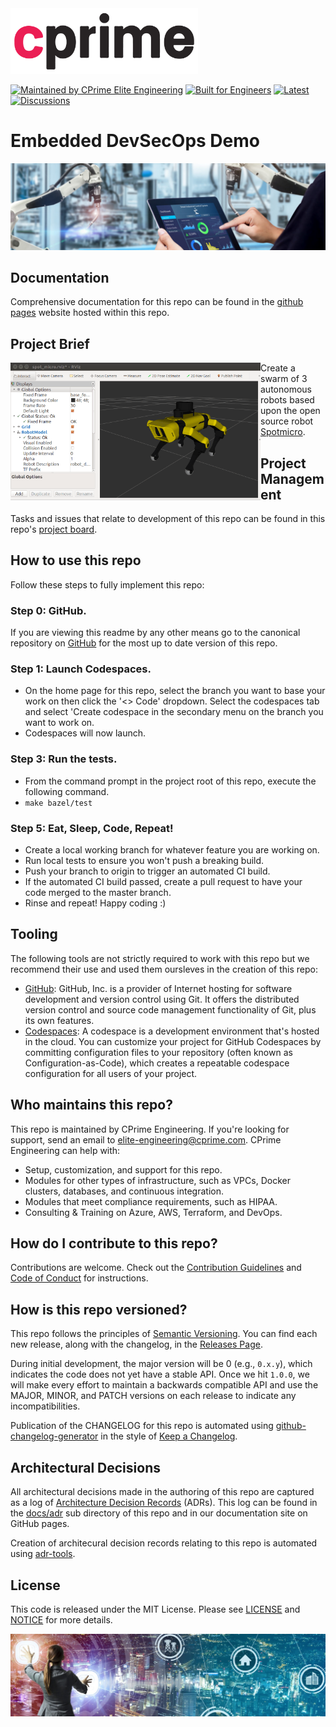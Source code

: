 <a href="https://cprime.com/" target="_blank">
<img src=".assets/cprime-logo.png" width="300" />
</a>

[![Maintained by CPrime Elite Engineering](https://img.shields.io/badge/maintained%20by-cprime%20elite%20engineering-ED1846)](https://cprime.com/)
[![Built for Engineers](https://img.shields.io/badge/project-embedded%20devsecops%20demo-ED1846)](https://github.com/cprime-labs/edo-demo)
[![Latest](https://img.shields.io/badge/latest-0.0.0-ED1846)](https://github.com/cprime-labs/edo-demo/releases)
[![Discussions](https://img.shields.io/badge/community%20&%20support-discuss%20on%20github-ED1846)](https://github.com/cprime-labs/edo-demo/discussions)

# Embedded DevSecOps Demo

<img src=".assets/embedded-devops-banner.jpg"/>

## Documentation

Comprehensive documentation for this repo can be found in the [github pages](https://cprime-labs.github.io/edo-demo/) website hosted within this repo.

## Project Brief

<img src=".assets/rviz_animation.gif" title="Astrobee" align="left" style="display: inline; Padding: 2px,2px,2px,2px;" width="400" />

Create a swarm of 3 autonomous robots based upon the open source robot [Spotmicro](https://www.thingiverse.com/thing:3445283).


## Project Management

Tasks and issues that relate to development of this repo can be found in this repo's [project board](https://github.com/orgs/cprime-labs/projects/2/views/1).

## How to use this repo

Follow these steps to fully implement this repo:

### Step 0: GitHub.

If you are viewing this readme by any other means go to the canonical repository on [GitHub](https://github.com/cprime-labs/edo-demo) for the most up to date version of this repo.

### Step 1: Launch Codespaces.

* On the home page for this repo, select the branch you want to base your work on then click the '<> Code' dropdown. Select the codespaces tab and select 'Create codespace in the secondary menu on the branch you want to work on.
* Codespaces will now launch.

### Step 3: Run the tests.

* From the command prompt in the project root of this repo, execute the following command.
* `make bazel/test`

### Step 5: Eat, Sleep, Code, Repeat!

* Create a local working branch for whatever feature you are working on.
* Run local tests to ensure you won't push a breaking build.
* Push your branch to origin to trigger an automated CI build.
* If the automated CI build passed, create a pull request to have your code merged to the master branch.
* Rinse and repeat! Happy coding :)

## Tooling

The following tools are not strictly required to work with this repo but we recommend their use and used them oursleves in the creation of this repo:

* [GitHub](https://GitHub.com): GitHub, Inc. is a provider of Internet hosting for software development and version control using Git. It offers the distributed version control and source code management functionality of Git, plus its own features.
* [Codespaces](https://docs.github.com/es/codespaces/overview): A codespace is a development environment that's hosted in the cloud. You can customize your project for GitHub Codespaces by committing configuration files to your repository (often known as Configuration-as-Code), which creates a repeatable codespace configuration for all users of your project.

## Who maintains this repo?

This repo is maintained by CPrime Engineering. If you're looking for support, send an email to [elite-engineering@cprime.com](mailto:elite-engineering@cprime.com?subject=Fibonacci%20DevOps%20Demo).
CPrime Engineering can help with:

* Setup, customization, and support for this repo.
* Modules for other types of infrastructure, such as VPCs, Docker clusters, databases, and continuous integration.
* Modules that meet compliance requirements, such as HIPAA.
* Consulting & Training on Azure, AWS, Terraform, and DevOps.

## How do I contribute to this repo?

Contributions are welcome. Check out the
[Contribution Guidelines](/CONTRIBUTING.md) and
[Code of Conduct](/CODE_OF_CONDUCT.md) for instructions.

## How is this repo versioned?

This repo follows the principles of [Semantic Versioning](http://semver.org/). You can find each new release,
along with the changelog, in the [Releases Page](../../releases).

During initial development, the major version will be 0 (e.g., `0.x.y`), which indicates the code does not yet have a
stable API. Once we hit `1.0.0`, we will make every effort to maintain a backwards compatible API and use the MAJOR,
MINOR, and PATCH versions on each release to indicate any incompatibilities.

Publication of the CHANGELOG for this repo is automated using [github-changelog-generator](https://github.com/github-changelog-generator/github-changelog-generator) in the style of [Keep a Changelog](https://keepachangelog.com/en/1.0.0/).

## Architectural Decisions

All architectural decisions made in the authoring of this repo are captured as a log of [Architecture Decision Records](http://thinkrelevance.com/blog/2011/11/15/documenting-architecture-decisions) (ADRs). This log can be found in the [docs/adr](docs/adr) sub directory of this repo and in our documentation site on GitHub pages.

Creation of architecural decision records relating to this repo is automated using [adr-tools](https://github.com/npryce/adr-tools).

## License

This code is released under the MIT License. Please see [LICENSE](/LICENSE) and [NOTICE](/NOTICE) for more details.

<img src=".assets/i4-embedded-crop.jpg"/>
